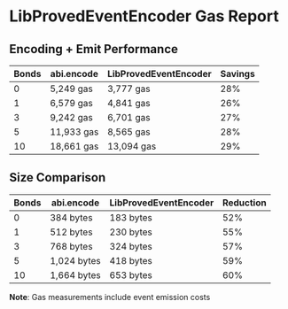 # LibProvedEventEncoder Gas Report

## Encoding + Emit Performance

| Bonds | abi.encode | LibProvedEventEncoder | Savings |
|-------|------------|----------------------|---------|
| 0 | 5,249 gas | 3,777 gas | 28% |
| 1 | 6,579 gas | 4,841 gas | 26% |
| 3 | 9,242 gas | 6,701 gas | 27% |
| 5 | 11,933 gas | 8,565 gas | 28% |
| 10 | 18,661 gas | 13,094 gas | 29% |

## Size Comparison

| Bonds | abi.encode | LibProvedEventEncoder | Reduction |
|-------|------------|----------------------|-----------|
| 0 | 384 bytes | 183 bytes | 52% |
| 1 | 512 bytes | 230 bytes | 55% |
| 3 | 768 bytes | 324 bytes | 57% |
| 5 | 1,024 bytes | 418 bytes | 59% |
| 10 | 1,664 bytes | 653 bytes | 60% |

**Note**: Gas measurements include event emission costs

